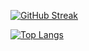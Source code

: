 
[![GitHub Streak](https://streak-stats.demolab.com?user=zlrkw11&theme=dark&hide_border=true&card_width=600&card_height=250&background=75%2C000000%2CEBEBEB&ring=EBEBEB&currStreakLabel=EBEBEB)](https://git.io/streak-stats)

[![Top Langs](https://github-readme-stats.vercel.app/api/top-langs/?username=zlrkw11&layout=compact)](https://github.com/zlrkw11/github-readme-stats)
